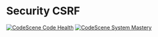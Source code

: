 # Security CSRF
[![CodeScene Code Health](https://codescene.io/projects/34017/status-badges/code-health)](https://codescene.io/projects/34017)
[![CodeScene System Mastery](https://codescene.io/projects/34017/status-badges/system-mastery)](https://codescene.io/projects/34017)


